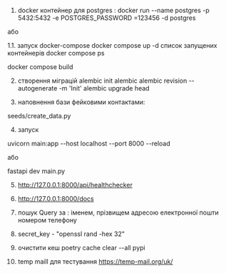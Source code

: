 1. docker контейнер для postgres : 
docker run --name postgres -p 5432:5432 -e POSTGRES_PASSWORD
=123456 -d postgres

або

1.1. запуск  docker-compose
        docker compose up -d
        список запущених контейнерів
        docker compose ps 


docker compose build



2. створення міграцій
alembic init alembic
alembic revision --autogenerate -m 'Init'
alembic upgrade head

3. наповнення бази фейковими контактами:

seeds/create_data.py

4. запуск 

uvicorn main:app --host localhost --port 8000 --reload

або

fastapi dev main.py

5. http://127.0.0.1:8000/api/healthchecker
6. http://127.0.0.1:8000/docs


7. пошук Query за :
        іменем, 
        прізвищем 
        адресою електронної пошти
        номером телефону

8. secret_key - "openssl rand -hex 32"

9. очистити кеш
poetry cache clear --all pypi


10. temp maill для тестування
https://temp-mail.org/uk/



